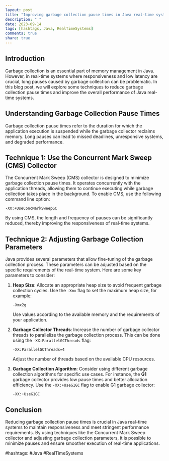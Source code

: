 ```yaml
---
layout: post
title: "Improving garbage collection pause times in Java real-time systems"
description: " "
date: 2023-09-14
tags: [hashtags, Java, RealTimeSystems]
comments: true
share: true
---
```


## Introduction
Garbage collection is an essential part of memory management in Java. However, in real-time systems where responsiveness and low latency are crucial, long pauses caused by garbage collection can be problematic. In this blog post, we will explore some techniques to reduce garbage collection pause times and improve the overall performance of Java real-time systems.

## Understanding Garbage Collection Pause Times
Garbage collection pause times refer to the duration for which the application execution is suspended while the garbage collector reclaims memory. Long pauses can lead to missed deadlines, unresponsive systems, and degraded performance.

## Technique 1: Use the Concurrent Mark Sweep (CMS) Collector
The Concurrent Mark Sweep (CMS) collector is designed to minimize garbage collection pause times. It operates concurrently with the application threads, allowing them to continue executing while garbage collection takes place in the background. To enable CMS, use the following command line option:
```
-XX:+UseConcMarkSweepGC
```
By using CMS, the length and frequency of pauses can be significantly reduced, thereby improving the responsiveness of real-time systems.

## Technique 2: Adjusting Garbage Collection Parameters
Java provides several parameters that allow fine-tuning of the garbage collection process. These parameters can be adjusted based on the specific requirements of the real-time system. Here are some key parameters to consider:

1. **Heap Size**: Allocate an appropriate heap size to avoid frequent garbage collection cycles. Use the `-Xmx` flag to set the maximum heap size, for example:
   ```
   -Xmx2g
   ```
   Use values according to the available memory and the requirements of your application.

2. **Garbage Collector Threads**: Increase the number of garbage collector threads to parallelize the garbage collection process. This can be done using the `-XX:ParallelGCThreads` flag:
   ```
   -XX:ParallelGCThreads=4
   ```
   Adjust the number of threads based on the available CPU resources.

3. **Garbage Collection Algorithm**: Consider using different garbage collection algorithms for specific use cases. For instance, the **G1** garbage collector provides low pause times and better allocation efficiency. Use the `-XX:+UseG1GC` flag to enable G1 garbage collector:
   ```
   -XX:+UseG1GC
   ```

## Conclusion
Reducing garbage collection pause times is crucial in Java real-time systems to maintain responsiveness and meet stringent performance requirements. By using techniques like the Concurrent Mark Sweep collector and adjusting garbage collection parameters, it is possible to minimize pauses and ensure smoother execution of real-time applications.

#hashtags: #Java #RealTimeSystems